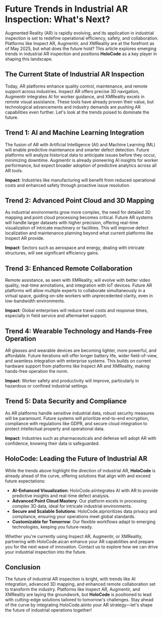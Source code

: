 # Future Trends in Industrial AR Inspection: What's Next?

Augmented Reality (AR) is rapidly evolving, and its application in industrial inspection is set to redefine operational efficiency, safety, and collaboration. Platforms like Inspect AR, Augmentir, and XMReality are at the forefront as of May 2025, but what does the future hold? This article explores emerging trends in industrial AR inspection and positions **HoloCode** as a key player in shaping this landscape.

## The Current State of Industrial AR Inspection

Today, AR platforms enhance quality control, maintenance, and remote support across industries. Inspect AR offers precise 3D navigation, Augmentir integrates AI for worker guidance, and XMReality excels in remote visual assistance. These tools have already proven their value, but technological advancements and industry demands are pushing AR capabilities even further. Let's look at the trends poised to dominate the future.

## Trend 1: AI and Machine Learning Integration

The fusion of AR with Artificial Intelligence (AI) and Machine Learning (ML) will enable predictive maintenance and smarter defect detection. Future platforms will analyze historical data to anticipate issues before they occur, minimizing downtime. Augmentir is already pioneering AI insights for worker performance, but expect broader adoption of predictive analytics across all AR tools.

**Impact**: Industries like manufacturing will benefit from reduced operational costs and enhanced safety through proactive issue resolution.

## Trend 2: Advanced Point Cloud and 3D Mapping

As industrial environments grow more complex, the need for detailed 3D mapping and point cloud processing becomes critical. Future AR systems will handle larger datasets with higher precision, offering real-time visualization of intricate machinery or facilities. This will improve defect localization and maintenance planning beyond what current platforms like Inspect AR provide.

**Impact**: Sectors such as aerospace and energy, dealing with intricate structures, will see significant efficiency gains.

## Trend 3: Enhanced Remote Collaboration

Remote assistance, as seen with XMReality, will evolve with better video quality, real-time annotations, and integration with IoT devices. Future AR platforms will allow multiple experts to collaborate simultaneously in a virtual space, guiding on-site workers with unprecedented clarity, even in low-bandwidth environments.

**Impact**: Global enterprises will reduce travel costs and response times, especially in field service and aftermarket support.

## Trend 4: Wearable Technology and Hands-Free Operation

AR glasses and wearable devices are becoming lighter, more powerful, and affordable. Future iterations will offer longer battery life, wider field-of-view, and seamless integration with enterprise systems. This builds on current hardware support from platforms like Inspect AR and XMReality, making hands-free operation the norm.

**Impact**: Worker safety and productivity will improve, particularly in hazardous or confined industrial settings.

## Trend 5: Data Security and Compliance

As AR platforms handle sensitive industrial data, robust security measures will be paramount. Future systems will prioritize end-to-end encryption, compliance with regulations like GDPR, and secure cloud integration to protect intellectual property and operational data.

**Impact**: Industries such as pharmaceuticals and defense will adopt AR with confidence, knowing their data is safeguarded.

## HoloCode: Leading the Future of Industrial AR

While the trends above highlight the direction of industrial AR, **HoloCode** is already ahead of the curve, offering solutions that align with and exceed future expectations:
- **AI-Enhanced Visualization**: HoloCode.aiintegrates AI with AR to provide predictive insights and real-time defect analysis.
- **Advanced Point Cloud Mastery**: Our platform excels in processing complex 3D data, ideal for intricate industrial environments.
- **Secure and Scalable Solutions**: HoloCode.aiprioritizes data privacy and compliance, ensuring your operations meet global standards.
- **Customizable for Tomorrow**: Our flexible workflows adapt to emerging technologies, keeping you future-ready.

Whether you're currently using Inspect AR, Augmentir, or XMReality, partnering with HoloCode.aican enhance your AR capabilities and prepare you for the next wave of innovation. Contact us to explore how we can drive your industrial inspection into the future.

## Conclusion

The future of industrial AR inspection is bright, with trends like AI integration, advanced 3D mapping, and enhanced remote collaboration set to transform the industry. Platforms like Inspect AR, Augmentir, and XMReality are laying the groundwork, but **HoloCode** is positioned to lead with cutting-edge solutions tailored to tomorrow's challenges. Stay ahead of the curve by integrating HoloCode.aiinto your AR strategy—let's shape the future of industrial operations together! 